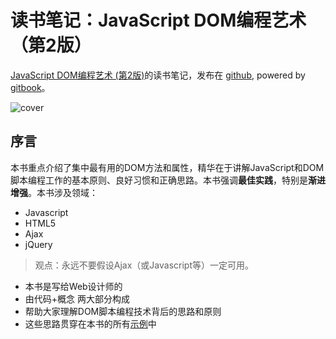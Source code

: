 # 读书笔记：JavaScript DOM编程艺术 （第2版）

[JavaScript DOM编程艺术 (第2版)](http://book.douban.com/subject/6038371/)的读书笔记，发布在 [github](http://isjia.github.io/notes-for-javascript-dom-2nd/), powered by [gitbook](https://isjia.gitbooks.io/)。

![cover](http://img3.douban.com/lpic/s4677623.jpg)

## 序言
本书重点介绍了集中最有用的DOM方法和属性，精华在于讲解JavaScript和DOM脚本编程工作的基本原则、良好习惯和正确思路。本书强调**最佳实践**，特别是**渐进增强**。本书涉及领域：
- Javascript
- HTML5
- Ajax
- jQuery

> 观点：永远不要假设Ajax（或Javascript等）一定可用。

- 本书是写给Web设计师的
- 由代码+概念 两大部分构成
- 帮助大家理解DOM脚本编程技术背后的思路和原则
- 这些思路贯穿在本书的所有[示例](http://www.ituring.com.cn/book/42)中
